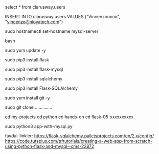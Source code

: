 

select * from clarusway.users

INSERT INTO clarusway.users 
VALUES 
    ("Vincenzooooo", "vincenzo@nioyatech.com")

sudo hostnamectl set-hostname mysql-server

bash

sudo yum update -y

sudo pip3 install flask

sudo pip3 install flask-mysql

sudo pip3 install sqlalchemy

sudo pip3 install Flask-SQLAlchemy

sudo yum install git -y

sudo git clone ..............

cd my-projects
cd python
cd hands-on
cd flask-05-xxxxxxxxxx

sudo python3 app-with-mysql.py

faydalı linkler:
https://flask-sqlalchemy.palletsprojects.com/en/2.x/config/
https://code.tutsplus.com/tr/tutorials/creating-a-web-app-from-scratch-using-python-flask-and-mysql--cms-22972

